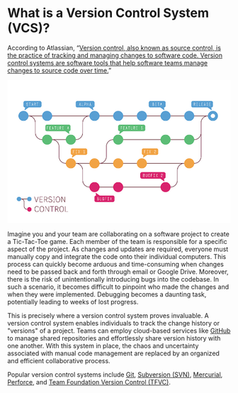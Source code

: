 # What is a Version Control System (VCS)?

According to Atlassian, “[Version control, also known as source control, is the practice of tracking and managing changes to software code. Version control systems are software tools that help software teams manage changes to source code over time.](https://www.atlassian.com/git/tutorials/what-is-version-control#:~:text=Version%20control%2C%20also%20known%20as%20source%20control%2C%20is%20the%20practice%20of%20tracking%20and%20managing%20changes%20to%20software%20code.%20Version%20control%20systems%20are%20software%20tools%20that%20help%20software%20teams%20manage%20changes%20to%20source%20code%20over%20time.)”

[![Version Control System Example.](assets/vcs-image.webp)](https://git-scm.com/book/en/v2/Getting-Started-What-is-Git%3F#:~:text=Figure%204.%20Storing%20data%20as%20changes%20to%20a%20base%20version%20of%20each%20file)

Imagine you and your team are collaborating on a software project to create a Tic-Tac-Toe game. Each member of the team is responsible for a specific aspect of the project. As changes and updates are required, everyone must manually copy and integrate the code onto their individual computers. This process can quickly become arduous and time-consuming when changes need to be passed back and forth through email or Google Drive. Moreover, there is the risk of unintentionally introducing bugs into the codebase. In such a scenario, it becomes difficult to pinpoint who made the changes and when they were implemented. Debugging becomes a daunting task, potentially leading to weeks of lost progress.

This is precisely where a version control system proves invaluable. A version control system enables individuals to track the change history or "versions" of a project. Teams can employ cloud-based services like [GitHub](https://github.com/) to manage shared repositories and effortlessly share version history with one another. With this system in place, the chaos and uncertainty associated with manual code management are replaced by an organized and efficient collaborative process.

Popular version control systems include [Git](https://git-scm.com/), [Subversion (SVN)](https://subversion.apache.org/), [Mercurial](https://www.mercurial-scm.org/), [Perforce](https://www.perforce.com/solutions/version-control), and [Team Foundation Version Control (TFVC)](https://learn.microsoft.com/en-us/azure/devops/repos/tfvc/?view=azure-devops).